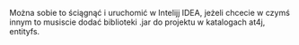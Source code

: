 Można sobie to ściągnąć i uruchomić w Intelijj IDEA, jeżeli chcecie w czymś innym to musiscie dodać biblioteki .jar do projektu w katalogach at4j, entityfs.

